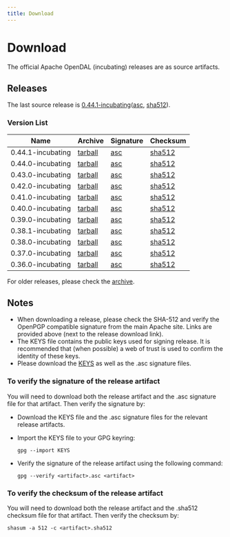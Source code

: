 ```yaml
---
title: Download
---
```


# Download

The official Apache OpenDAL (incubating) releases are as source artifacts.

## Releases

The last source release is [0.44.1-incubating](
https://www.apache.org/dyn/closer.lua/incubator/opendal/0.44.1/)([asc](https://downloads.apache.org/incubator/opendal/0.44.1/apache-opendal-incubating-0.44.1-src.tar.gz.asc),
[sha512](https://downloads.apache.org/incubator/opendal/0.44.1/apache-opendal-incubating-0.44.1-src.tar.gz.sha512)).

### Version List

| Name              | Archive                                                                                                      | Signature                                                                                                    | Checksum                                                                                                           |
|-------------------|--------------------------------------------------------------------------------------------------------------|--------------------------------------------------------------------------------------------------------------|--------------------------------------------------------------------------------------------------------------------|
| 0.44.1-incubating | [tarball](https://downloads.apache.org/incubator/opendal/0.44.1/apache-opendal-incubating-0.44.1-src.tar.gz) | [asc](https://downloads.apache.org/incubator/opendal/0.44.1/apache-opendal-incubating-0.44.1-src.tar.gz.asc) | [sha512](https://downloads.apache.org/incubator/opendal/0.44.1/apache-opendal-incubating-0.44.1-src.tar.gz.sha512) |
| 0.44.0-incubating | [tarball](https://downloads.apache.org/incubator/opendal/0.44.0/apache-opendal-incubating-0.44.0-src.tar.gz) | [asc](https://downloads.apache.org/incubator/opendal/0.44.0/apache-opendal-incubating-0.44.0-src.tar.gz.asc) | [sha512](https://downloads.apache.org/incubator/opendal/0.44.0/apache-opendal-incubating-0.44.0-src.tar.gz.sha512) |
| 0.43.0-incubating | [tarball](https://downloads.apache.org/incubator/opendal/0.43.0/apache-opendal-incubating-0.43.0-src.tar.gz) | [asc](https://downloads.apache.org/incubator/opendal/0.43.0/apache-opendal-incubating-0.43.0-src.tar.gz.asc) | [sha512](https://downloads.apache.org/incubator/opendal/0.43.0/apache-opendal-incubating-0.43.0-src.tar.gz.sha512) |
| 0.42.0-incubating | [tarball](https://downloads.apache.org/incubator/opendal/0.42.0/apache-opendal-incubating-0.42.0-src.tar.gz) | [asc](https://downloads.apache.org/incubator/opendal/0.42.0/apache-opendal-incubating-0.42.0-src.tar.gz.asc) | [sha512](https://downloads.apache.org/incubator/opendal/0.42.0/apache-opendal-incubating-0.42.0-src.tar.gz.sha512) |
| 0.41.0-incubating | [tarball](https://downloads.apache.org/incubator/opendal/0.41.0/apache-opendal-incubating-0.41.0-src.tar.gz) | [asc](https://downloads.apache.org/incubator/opendal/0.41.0/apache-opendal-incubating-0.41.0-src.tar.gz.asc) | [sha512](https://downloads.apache.org/incubator/opendal/0.41.0/apache-opendal-incubating-0.41.0-src.tar.gz.sha512) |
| 0.40.0-incubating | [tarball](https://downloads.apache.org/incubator/opendal/0.40.0/apache-opendal-incubating-0.40.0-src.tar.gz) | [asc](https://downloads.apache.org/incubator/opendal/0.40.0/apache-opendal-incubating-0.40.0-src.tar.gz.asc) | [sha512](https://downloads.apache.org/incubator/opendal/0.40.0/apache-opendal-incubating-0.40.0-src.tar.gz.sha512) |
| 0.39.0-incubating | [tarball](https://downloads.apache.org/incubator/opendal/0.39.0/apache-opendal-incubating-0.39.0-src.tar.gz) | [asc](https://downloads.apache.org/incubator/opendal/0.39.0/apache-opendal-incubating-0.39.0-src.tar.gz.asc) | [sha512](https://downloads.apache.org/incubator/opendal/0.39.0/apache-opendal-incubating-0.39.0-src.tar.gz.sha512) |
| 0.38.1-incubating | [tarball](https://downloads.apache.org/incubator/opendal/0.38.1/apache-opendal-incubating-0.38.1-src.tar.gz) | [asc](https://downloads.apache.org/incubator/opendal/0.38.1/apache-opendal-incubating-0.38.1-src.tar.gz.asc) | [sha512](https://downloads.apache.org/incubator/opendal/0.38.1/apache-opendal-incubating-0.38.1-src.tar.gz.sha512) |
| 0.38.0-incubating | [tarball](https://downloads.apache.org/incubator/opendal/0.38.0/apache-opendal-incubating-0.38.0-src.tar.gz) | [asc](https://downloads.apache.org/incubator/opendal/0.38.0/apache-opendal-incubating-0.38.0-src.tar.gz.asc) | [sha512](https://downloads.apache.org/incubator/opendal/0.38.0/apache-opendal-incubating-0.38.0-src.tar.gz.sha512) |
| 0.37.0-incubating | [tarball](https://downloads.apache.org/incubator/opendal/0.37.0/apache-opendal-incubating-0.37.0-src.tar.gz) | [asc](https://downloads.apache.org/incubator/opendal/0.37.0/apache-opendal-incubating-0.37.0-src.tar.gz.asc) | [sha512](https://downloads.apache.org/incubator/opendal/0.37.0/apache-opendal-incubating-0.37.0-src.tar.gz.sha512) |
| 0.36.0-incubating | [tarball](https://downloads.apache.org/incubator/opendal/0.36.0/apache-opendal-incubating-0.36.0-src.tar.gz) | [asc](https://downloads.apache.org/incubator/opendal/0.36.0/apache-opendal-incubating-0.36.0-src.tar.gz.asc) | [sha512](https://downloads.apache.org/incubator/opendal/0.36.0/apache-opendal-incubating-0.36.0-src.tar.gz.sha512) |

For older releases, please check the [archive](https://archive.apache.org/dist/incubator/opendal/).

## Notes

* When downloading a release, please check the SHA-512 and verify the OpenPGP compatible signature from the main Apache site. Links are provided above (next to the release download link).
* The KEYS file contains the public keys used for signing release. It is recommended that (when possible) a web of trust is used to confirm the identity of these keys.
* Please download the [KEYS](https://downloads.apache.org/incubator/opendal/KEYS) as well as the .asc signature files.

### To verify the signature of the release artifact

You will need to download both the release artifact and the .asc signature file for that artifact. Then verify the signature by:

* Download the KEYS file and the .asc signature files for the relevant release artifacts.
* Import the KEYS file to your GPG keyring: 

    ```shell
    gpg --import KEYS
    ```

* Verify the signature of the release artifact using the following command:
  
    ```shell
    gpg --verify <artifact>.asc <artifact>
    ```

### To verify the checksum of the release artifact

You will need to download both the release artifact and the .sha512 checksum file for that artifact. Then verify the checksum by:

```shell
shasum -a 512 -c <artifact>.sha512
```
